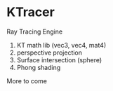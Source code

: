 # KTracer
Ray Tracing Engine

1. KT math lib (vec3, vec4, mat4)
2. perspective projection
3. Surface intersection (sphere)
4. Phong shading

More to come
